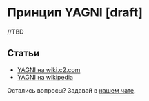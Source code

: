 # Принцип YAGNI [draft]

//TBD

## Статьи

- [YAGNI на wiki.c2.com](https://wiki.c2.com/?YouArentGonnaNeedIt)
- [YAGNI на wikipedia](https://ru.wikipedia.org/wiki/YAGNI)

Остались вопросы? Задавай в [нашем чате](https://t.me/technicalexcellenceru).
